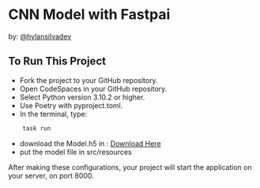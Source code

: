 # CNN Model with Fastpai

by: [@hylansilvadev](https://github.com/hylansilvadev)


## To Run This Project

- Fork the project to your GitHub repository.
- Open CodeSpaces in your GitHub repository.
- Select Python version 3.10.2 or higher.
- Use Poetry with pyproject.toml.
- In the terminal, type:
        
```bash
    task run 
```

- download the Model.h5 in : [Download Here](https://drive.google.com/file/d/1-4l3VSSHPeKOVb1dScZyUam2wzLp05Zd/view?usp=drive_link)
- put the model file in src/resources

After making these configurations, your project will start the application on your server, on port 8000.